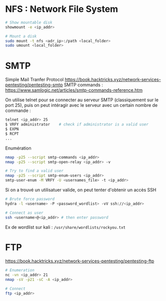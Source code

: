 ```toc

```

# NFS :  Network File System
```bash
# Show mountable disk
showmount -e <ip_addr>

# Mount a disk
sudo mount -t nfs <adr_ip>:/path <local_folder>
sudo umount <local_folder>
```


# SMTP
Simple Mail Tranfer Protocol
https://book.hacktricks.xyz/network-services-pentesting/pentesting-smtp
SMTP commands : https://www.samlogic.net/articles/smtp-commands-reference.htm

On utilise telnet pour se connecter au serveur SMTP (classiquement sur le port 25), puis on peut intéragir avec le serveur avec un certain nombre de commande :
```bash
telnet <ip_addr> 25
$ VRFY administrator    # check if administrator is a valid user
$ EXPN
$ RCPT
...
```

Enumération
```bash
nmap -p25 --script smtp-commands <ip_addr>
nmap -p25 --script smtp-open-relay <ip_addr> -v

# Try to find a valid user
nmap -p25 --script smtp-enum-users <ip_addr>
smtp-user-enum -M VRFY -U <usernames_file> -t <ip_addr>
```

Si on a trouvé un utilisatuer valide, on peut tenter d'obtenir un accès SSH
```bash
# Brute force password
hydra -l <username> -P <password_wordlist> -vV ssh://<ip_addr>

# Connect as user
ssh <username>@<ip_addr> # then enter password
```
Ex de wordlist sur kali : `/usr/share/wordlists/rockyou.txt`


# FTP
https://book.hacktricks.xyz/network-services-pentesting/pentesting-ftp
```bash
# Enumeration
nc -vn <ip_addr> 21
nmap -sV -p21 -sC -A <ip_addr>

# Connect
ftp <ip_addr>
```

